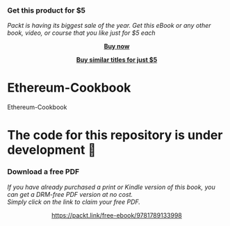 
### Get this product for $5

<i>Packt is having its biggest sale of the year. Get this eBook or any other book, video, or course that you like just for $5 each</i>


<b><p align='center'>[Buy now](https://packt.link/9781789133998)</p></b>


<b><p align='center'>[Buy similar titles for just $5](https://subscription.packtpub.com/search)</p></b>


# Ethereum-Cookbook
Ethereum-Cookbook
# The code for this repository is under development :construction_worker:
### Download a free PDF

 <i>If you have already purchased a print or Kindle version of this book, you can get a DRM-free PDF version at no cost.<br>Simply click on the link to claim your free PDF.</i>
<p align="center"> <a href="https://packt.link/free-ebook/9781789133998">https://packt.link/free-ebook/9781789133998 </a> </p>